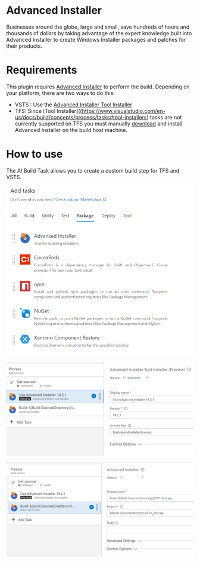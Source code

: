 # Advanced Installer

Businesses around the globe, large and small, save hundreds of hours and thousands of dollars by taking advantage of the expert knowledge built into Advanced Installer to create Windows Installer packages and patches for their products.

# Requirements

This plugin requires [Advanced Installer](http://www.advancedinstaller.com/) to perform the build. Depending on your platform, there are two ways to do this:
* VSTS : Use the [Advanced Installer Tool Installer](https://marketplace.visualstudio.com/items?itemName=caphyon.AdvancedInstallerTool)
* TFS: Since [Tool Installer]((https://www.visualstudio.com/en-us/docs/build/concepts/process/tasks#tool-installers) tasks are not currently supported on TFS you must manually [download](http://www.advancedinstaller.com/download.html) and install Advanced Installer on the build host machine. 

# How to use 

The AI Build Task allows you to create a custom build step for TFS and VSTS.

![Add Task](images/task-add.png)

![Add Tool Installer](images/tool-configure.png)

![Build AI package](images/task-configure.png)


